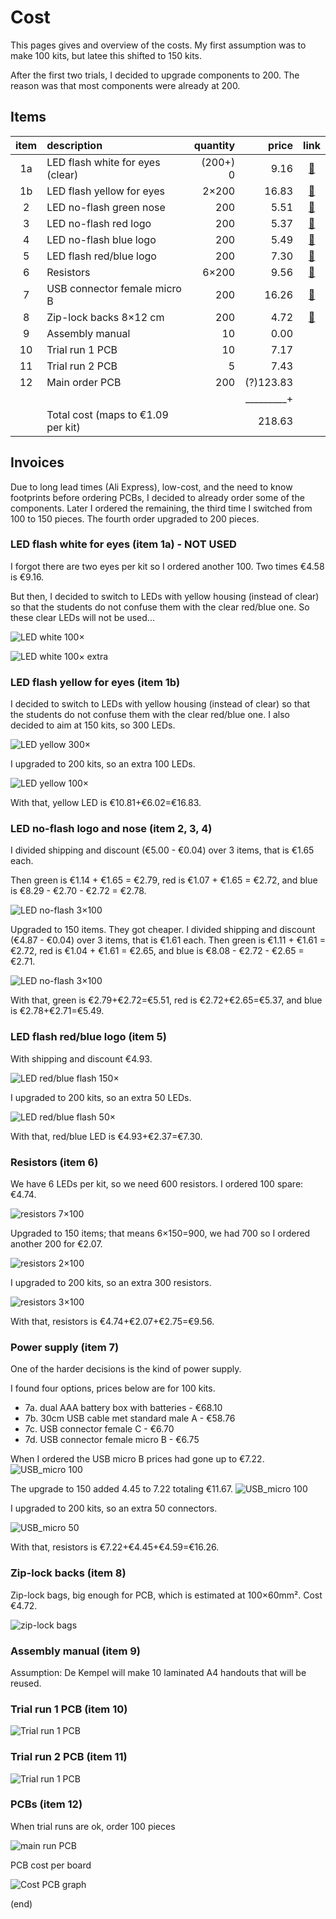 # Cost

This pages gives and overview of the costs.
My first assumption was to make 100 kits, but latee this shifted to 150 kits.

After the first two trials, I decided to upgrade components to 200.
The reason was that most components were already at 200.


## Items

|item| description                          | quantity |    price |                                                      link |
|:--:|:-------------------------------------|---------:|---------:|:---------------------------------------------------------:|
|  1a| LED flash white for eyes (clear)     | (200+) 0 |     9.16 |[🔗](https://www.aliexpress.com/item/1005003630965480.html)|
|  1b| LED flash yellow for eyes            |    2×200 |    16.83 |[🔗](https://www.aliexpress.com/item/1005003630965480.html)|
|  2 | LED no-flash green nose              |      200 |     5.51 |[🔗](https://www.aliexpress.com/item/1005005071977501.html)|
|  3 | LED no-flash red logo                |      200 |     5.37 |[🔗](https://www.aliexpress.com/item/1005005071977501.html)|
|  4 | LED no-flash blue logo               |      200 |     5.49 |[🔗](https://www.aliexpress.com/item/1005005071977501.html)|
|  5 | LED flash red/blue logo              |      200 |     7.30 |[🔗](https://www.aliexpress.com/item/1005003797732300.html)|
|  6 | Resistors                            |    6×200 |     9.56 |[🔗](https://www.aliexpress.com/item/1005002091320103.html)|
|  7 | USB connector female micro B         |      200 |    16.26 |[🔗](https://www.aliexpress.com/item/1005003803598713.html)|
|  8 | Zip-lock backs 8×12 cm               |      200 |     4.72 |[🔗](https://www.aliexpress.com/item/1005005297741601.html)|
|  9 | Assembly manual                      |       10 |     0.00 |                                                           |
| 10 | Trial run 1 PCB                      |       10 |     7.17 |                                                           |
| 11 | Trial run 2 PCB                      |        5 |     7.43 |                                                           |
| 12 | Main order PCB                       |      200 |(?)123.83 |                                                           |
|    |                                      |          |_________+|                                                           |
|    | Total cost (maps to €1.09 per kit)   |          |   218.63 |                                                           |



## Invoices

Due to long lead times (Ali Express), low-cost, and the need to know footprints
before ordering PCBs, I decided to already order some of the components.
Later I ordered the remaining, the third time I switched from 100 to 150 pieces.
The fourth order upgraded to 200 pieces.



### LED flash white for eyes (item 1a) - NOT USED

I forgot there are two eyes per kit so I ordered another 100.
Two times €4.58 is €9.16.

But then, I decided to switch to LEDs with yellow housing (instead of clear) 
so that the students do not confuse them with the clear red/blue one.
So these clear LEDs will not be used...

![LED white 100×](cost-led-white-100.png)

![LED white 100× extra](cost-led-white-100extra.png)





### LED flash yellow for eyes (item 1b)

I decided to switch to LEDs with yellow housing (instead of clear) so that the students do not confuse them with the clear red/blue one.
I also decided to aim at 150 kits, so 300 LEDs.

![LED yellow 300×](cost2-led-yellow-300.png)

I upgraded to 200 kits, so an extra 100 LEDs.

![LED yellow 100×](cost4-led-yellow-100.png)

With that, yellow LED is €10.81+€6.02=€16.83.





### LED no-flash logo and nose (item 2, 3, 4)

I divided shipping and discount (€5.00 - €0.04) over 3 items, that is €1.65 each.

Then green is €1.14 + €1.65 = €2.79, red is €1.07 + €1.65 = €2.72, 
and blue is €8.29 - €2.70 - €2.72 = €2.78.

![LED no-flash 3×100](cost-led-red-100-blue-100-green-100.png)



Upgraded to 150 items. They got cheaper.
I divided shipping and discount (€4.87 - €0.04) over 3 items, that is €1.61 each.
Then green is €1.11 + €1.61 = €2.72, red is €1.04 + €1.61 = €2.65, 
and blue is €8.08 - €2.72 - €2.65 = €2.71.


![LED no-flash 3×100](cost3-led-red-100-blue-100-green-100.png)


With that, green is €2.79+€2.72=€5.51, red is €2.72+€2.65=€5.37, and blue is €2.78+€2.71=€5.49.




### LED flash red/blue logo (item 5)

With shipping and discount €4.93.

![LED red/blue flash 150×](cost-led-redblue-150.png)

I upgraded to 200 kits, so an extra 50 LEDs.

![LED red/blue flash 50×](cost4-led-redblue-50.png)

With that, red/blue LED is €4.93+€2.37=€7.30.





### Resistors (item 6)

We have 6 LEDs per kit, so we need 600 resistors. I ordered 100 spare: €4.74.

![resistors 7×100](cost-R220-700.png)


Upgraded to 150 items; that means 6×150=900, we had 700 so I ordered another 200 for €2.07.

![resistors 2×100](cost3-R220-200.png)


I upgraded to 200 kits, so an extra 300 resistors.

![resistors 3×100](cost4-R220-300.png)

With that, resistors is €4.74+€2.07+€2.75=€9.56.




### Power supply (item 7)

One of the harder decisions is the kind of power supply.

I found four options, prices below are for 100 kits.

 - 7a. dual AAA battery box with batteries - €68.10
 - 7b. 30cm USB cable met standard male A - €58.76
 - 7c. USB connector female C - €6.70
 - 7d. USB connector female micro B  - €6.75

When I ordered the USB micro B prices had gone up to €7.22.
![USB_micro 100](cost2-usbmicro-100.png)


The upgrade to 150 added 4.45 to 7.22 totaling €11.67.
![USB_micro 100](cost3-usbmicro-50.png)


I upgraded to 200 kits, so an extra 50 connectors.

![USB_micro 50](cost4-usbmicro-50.png)

With that, resistors is €7.22+€4.45+€4.59=€16.26.





### Zip-lock backs (item 8)

Zip-lock bags, big enough for PCB, which is estimated at 100×60mm². Cost €4.72.

![zip-lock bags](cost2-ziplock-200.png)




### Assembly manual (item 9)

Assumption: De Kempel will make 10 laminated A4 handouts that will be reused.



### Trial run 1 PCB (item 10)

![Trial run 1 PCB](../order1/invoice.png)


### Trial run 2 PCB (item 11)

![Trial run 1 PCB](../order2/invoice.png)




### PCBs (item 12)


When trial runs are ok, order 100 pieces

![main run PCB](cost-pcb-100.png)


PCB cost per board

![Cost PCB graph](cost-pcb-graph.png)

(end)
 